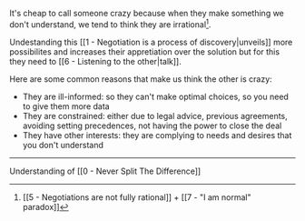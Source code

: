 It's cheap to call someone crazy because when they make something we don't understand, we tend to think they are irrational[^1].

Undestanding this [[1 - Negotiation is a process of discovery|unveils]] more possibilites and increases their appretiation over the solution but for this they need to [[6 - Listening to the other|talk]].

Here are some common reasons that make us think the other is crazy:

- They are ill-informed: so they can't make optimal choices, so you need to give them more data
- They are constrained: either due to legal advice, previous agreements, avoiding setting precedences, not having the power to close the deal
- They have other interests: they are complying to needs and desires that you don't understand

---

Understanding of [[0 - Never Split The Difference]]

[^1]: [[5 - Negotiations are not fully rational]] + [[7 - "I am normal" paradox]]
